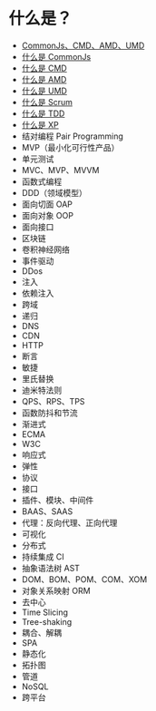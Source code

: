 # 什么是？

* [CommonJs、CMD、AMD、UMD](./src/glossary/commonjs-cmd-amd-umd.md)
* [什么是 CommonJs](./src/glossary/commonjs.md)
* [什么是 CMD](./src/glossary/cmd.md)
* [什么是 AMD](./src/glossary/amd.md)
* [什么是 UMD](./src/glossary/umd.md)
* [什么是 Scrum](./src/glossary/scrum.md)
* [什么是 TDD](./src/glossary/tdd.md)
* [什么是 XP](./src/glossary/xp.md)
* 结对编程 Pair Programming
* MVP（最小化可行性产品）
* 单元测试
* MVC、MVP、MVVM
* 函数式编程
* DDD（领域模型）
* 面向切面 OAP
* 面向对象 OOP
* 面向接口
* 区块链
* 卷积神经网络
* 事件驱动
* DDos
* 注入
* 依赖注入
* 跨域
* 递归
* DNS
* CDN
* HTTP
* 断言
* 敏捷
* 里氏替换
* 迪米特法则
* QPS、RPS、TPS
* 函数防抖和节流
* 渐进式
* ECMA
* W3C
* 响应式
* 弹性
* 协议
* 接口
* 插件、模块、中间件
* BAAS、SAAS
* 代理：反向代理、正向代理
* 可视化
* 分布式
* 持续集成 CI
* 抽象语法树 AST
* DOM、BOM、POM、COM、XOM
* 对象关系映射 ORM
* 去中心
* Time Slicing
* Tree-shaking
* 耦合、解耦
* SPA
* 静态化
* 拓扑图
* 管道
* NoSQL
* 跨平台
